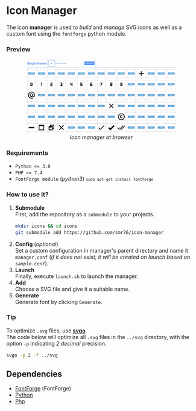 # Icon Manager

The icon **manager** is used to *build* and *manage* SVG icons as well as a custom font using the `fontforge` python module.

### Preview
<center>
    <img src="assets/preview.webp" width="400px"><br>
    <i>Icon manager at browser</i>
</center>

### Requirements

- `Python <= 3.0`
- `PHP <= 7.4`
- `FontForge module` (*python3*) <small>`sudo apt-get install fontforge`</small>

### How to use it?

1. **Submodule**<br>
    First, add the repository as a `submodule` to your projects.
    ```bash
    mkdir icons && cd icons
    git submodule add https://github.com/smr76/icon-manager
    ```
2. **Config** (*optional*)<br>
    Set a custom configuration in manager's parent directory and name it `manager.conf` (*if it does not exist, it will be created on launch based on `sample.conf`*).
3. **Launch**<br>
    Finally, execute `launch.sh` to launch the manager.
4. **Add**<br>
    Choose a SVG file and give it a suitable name.
5. **Generate**<br>
    Generate font by clicking `Generate`.

### Tip
To optimize `.svg` files, use **[svgo](https://github.com/svg/svgo)**.<br>
The code below will optimize all `.svg` files in the `../svg` directory, with the option `-p` indicating *2 decimal* precision.
```bash
svgo -p 2 -f ../svg
```

## Dependencies
- [FontForge](https://github.com/fontforge/fontforge) (FontForge)
- [Python]()
- [Php]()